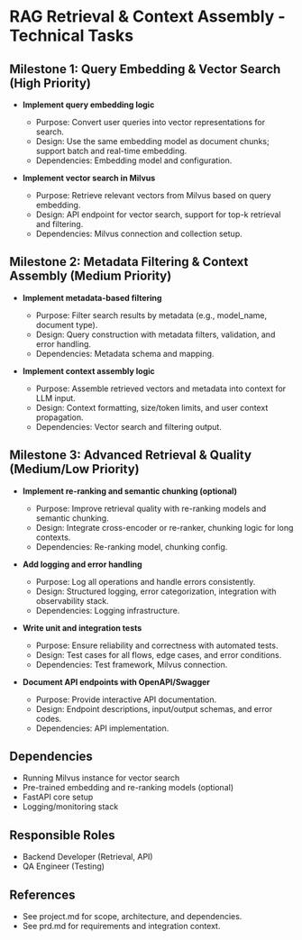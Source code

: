# RAG Retrieval & Context Assembly - Technical Tasks

## Milestone 1: Query Embedding & Vector Search (High Priority)

- **Implement query embedding logic**
  - Purpose: Convert user queries into vector representations for search.
  - Design: Use the same embedding model as document chunks; support batch and real-time embedding.
  - Dependencies: Embedding model and configuration.

- **Implement vector search in Milvus**
  - Purpose: Retrieve relevant vectors from Milvus based on query embedding.
  - Design: API endpoint for vector search, support for top-k retrieval and filtering.
  - Dependencies: Milvus connection and collection setup.

## Milestone 2: Metadata Filtering & Context Assembly (Medium Priority)

- **Implement metadata-based filtering**
  - Purpose: Filter search results by metadata (e.g., model_name, document type).
  - Design: Query construction with metadata filters, validation, and error handling.
  - Dependencies: Metadata schema and mapping.

- **Implement context assembly logic**
  - Purpose: Assemble retrieved vectors and metadata into context for LLM input.
  - Design: Context formatting, size/token limits, and user context propagation.
  - Dependencies: Vector search and filtering output.

## Milestone 3: Advanced Retrieval & Quality (Medium/Low Priority)

- **Implement re-ranking and semantic chunking (optional)**
  - Purpose: Improve retrieval quality with re-ranking models and semantic chunking.
  - Design: Integrate cross-encoder or re-ranker, chunking logic for long contexts.
  - Dependencies: Re-ranking model, chunking config.

- **Add logging and error handling**
  - Purpose: Log all operations and handle errors consistently.
  - Design: Structured logging, error categorization, integration with observability stack.
  - Dependencies: Logging infrastructure.

- **Write unit and integration tests**
  - Purpose: Ensure reliability and correctness with automated tests.
  - Design: Test cases for all flows, edge cases, and error conditions.
  - Dependencies: Test framework, Milvus connection.

- **Document API endpoints with OpenAPI/Swagger**
  - Purpose: Provide interactive API documentation.
  - Design: Endpoint descriptions, input/output schemas, and error codes.
  - Dependencies: API implementation.

## Dependencies
- Running Milvus instance for vector search
- Pre-trained embedding and re-ranking models (optional)
- FastAPI core setup
- Logging/monitoring stack

## Responsible Roles
- Backend Developer (Retrieval, API)
- QA Engineer (Testing)

## References
- See project.md for scope, architecture, and dependencies.
- See prd.md for requirements and integration context. 